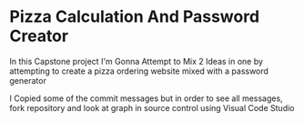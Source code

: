 # Pizza Calculation And Password Creator
In this Capstone project I'm Gonna Attempt to Mix 2 Ideas in one by attempting to create a pizza ordering website mixed with a password generator

I Copied some of the commit messages but in order to see all messages, fork repository and look at graph in source control using Visual Code Studio
